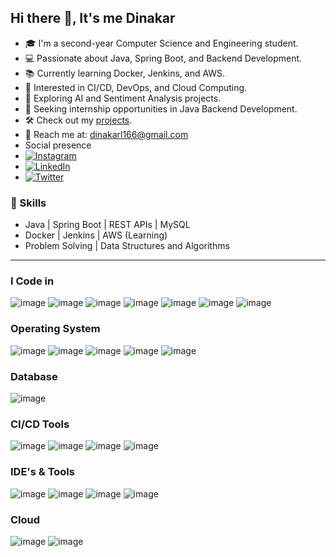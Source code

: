 ## Hi there 👋, It's me Dinakar

- 🎓 I'm a second-year Computer Science and Engineering student.
- 💻 Passionate about Java, Spring Boot, and Backend Development.
- 📚 Currently learning Docker, Jenkins, and AWS.
- 🚀 Interested in CI/CD, DevOps, and Cloud Computing.
- 🤖 Exploring AI and Sentiment Analysis projects.
- 🌱 Seeking internship opportunities in Java Backend Development.
- 🛠️ Check out my [projects](https://github.com/DinakarL?tab=repositories).
- 📧 Reach me at: dinakarl166@gmail.com
- Social presence
- [![Instagram](https://img.shields.io/badge/Instagram-%23E4405F.svg?style=for-the-badge&logo=instagram&logoColor=white)](https://www.instagram.com/dinakar.exe/?igsh=eWUyZThoc3R3bzlw#)
- [![LinkedIn](https://img.shields.io/badge/LinkedIn-%230077B5.svg?style=for-the-badge&logo=linkedin&logoColor=white)](https://www.linkedin.com/in/dinakar-l-8b55ba27b/)
- [![Twitter](https://img.shields.io/badge/Twitter-%231DA1F2.svg?style=for-the-badge&logo=twitter&logoColor=white)](https://x.com/Dinakar_08?t=8geVnt3VgnW7j8kNpsTBZA&s=09)



### 🌟 Skills
- Java | Spring Boot | REST APIs | MySQL
- Docker | Jenkins | AWS (Learning)
- Problem Solving | Data Structures and Algorithms

---

### I Code in
![image](https://github.com/user-attachments/assets/e9afb290-2969-4726-b51a-23acd63b50ef)
![image](https://github.com/user-attachments/assets/258b0436-1ab3-4838-9564-7a830332c15f)
![image](https://github.com/user-attachments/assets/6a68ace3-d5d1-49a4-9a3d-50dfd8229d58)
![image](https://github.com/user-attachments/assets/cfaf529a-4c77-4ad7-a40d-49e1551ef2f2)
![image](https://github.com/user-attachments/assets/8aab62a1-8e56-40bd-9de8-d7e3e8d0303e)
![image](https://github.com/user-attachments/assets/3aa25427-5947-4658-b0b9-32ab8093263a)
![image](https://github.com/user-attachments/assets/3e1990fe-758d-42ca-b88e-e2bc9b23a244)

### Operating System
![image](https://github.com/user-attachments/assets/a4e382bb-f3b9-4f62-8ab6-1963882e4215)
![image](https://github.com/user-attachments/assets/4f27927e-252e-4ec0-80ff-265ccaef1f07)
![image](https://github.com/user-attachments/assets/eee2ccf5-83ba-4fa2-a051-65e2c2f3fcf7)
![image](https://github.com/user-attachments/assets/40b2e285-3d1a-4858-b870-3862fd8c8f31)
![image](https://github.com/user-attachments/assets/8805905a-66ff-4fa4-9a5d-cdb415778090)

### Database
![image](https://github.com/user-attachments/assets/8ada2e44-45d0-48e6-9317-fc490199ee89)

### CI/CD Tools
![image](https://github.com/user-attachments/assets/6b65a006-1869-4881-9b1a-9116b6c7662c)
![image](https://github.com/user-attachments/assets/8c2edf66-6d41-41b9-9b5e-5c296738c491)
![image](https://github.com/user-attachments/assets/e1b08734-90af-4c0a-a87b-7dfbd684cc39)
![image](https://github.com/user-attachments/assets/6dd8b5dd-e952-4fcd-ae5d-6415c02b1225)

### IDE's & Tools
![image](https://github.com/user-attachments/assets/1634b77b-5a0c-4a3a-bb6c-c49dd130b8bb)
![image](https://github.com/user-attachments/assets/9b70c294-1d38-417c-b1c2-b1bc2192b32e)
![image](https://github.com/user-attachments/assets/b53df492-b152-4889-914c-906c255d1464)
![image](https://github.com/user-attachments/assets/6b65a006-1869-4881-9b1a-9116b6c7662c)

### Cloud
![image](https://github.com/user-attachments/assets/662053d1-67ae-4330-b618-f389d71c68ff)
![image](https://github.com/user-attachments/assets/aab941cd-f6f1-41fe-b065-2b6b2cb9b4de)



<!--
**DinakarL/dinakarl** is a ✨ _special_ ✨ repository because its `README.md` (this file) appears on your GitHub profile.

Here are some ideas to get you started:

- 🔭 I’m currently working on ...
- 🌱 I’m currently learning ...
- 👯 I’m looking to collaborate on ...
- 🤔 I’m looking for help with ...
- 💬 Ask me about ...
- 📫 How to reach me: ...
- 😄 Pronouns: ...
- ⚡ Fun fact: ...
-->
